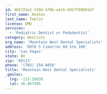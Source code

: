 ```yaml
---
id: 465725e2-fd9d-470b-a4cb-681ff09891bf
first_name: Keaton
last_name: Tomlin
license: DMD
services:
  - 'Pediatric Dentist or Pedodontist'
category: Dentists
org_name: 'Mountain West Dental Specialists'
address: '6970 S Cimarron Rd Ste 100'
city: 'Las Vegas'
state: NV
zip: '89113'
phone: '(702) 254-8858'
title: 'Mountain West Dental Specialists'
_geoloc:
  lng: -115.26039
  lat: 36.067495
---
```

